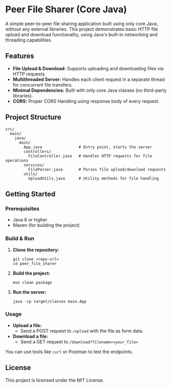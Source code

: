 # Peer File Sharer (Core Java)

A simple peer-to-peer file sharing application built using only core Java, without any external libraries. This project demonstrates basic HTTP file upload and download functionality, using Java's built-in networking and threading capabilities.

## Features

- **File Upload & Download:** Supports uploading and downloading files via HTTP requests.
- **Multithreaded Server:** Handles each client request in a separate thread for concurrent file transfers.
- **Minimal Dependencies:** Built with only core Java classes (no third-party libraries).
- **CORS:** Proper CORS Handling using response body of every request.

## Project Structure

```
src/
  main/
    java/
      main/
        App.java                # Entry point, starts the server
        controllers/
          FileController.java   # Handles HTTP requests for file operations
        services/
          FileParser.java       # Parses file upload/download requests
        utils/
          UploadUtils.java      # Utility methods for file handling
```

## Getting Started

### Prerequisites
- Java 8 or higher
- Maven (for building the project)

### Build & Run

1. **Clone the repository:**
   ```
   git clone <repo-url>
   cd peer_file_sharer
   ```
2. **Build the project:**
   ```
   mvn clean package
   ```
3. **Run the server:**
   ```
   java -cp target/classes main.App
   ```

### Usage

- **Upload a file:**
  - Send a POST request to `/upload` with the file as form data.
- **Download a file:**
  - Send a GET request to `/download?filename=<your_file>`

You can use tools like `curl` or Postman to test the endpoints.

## License
This project is licensed under the MIT License.